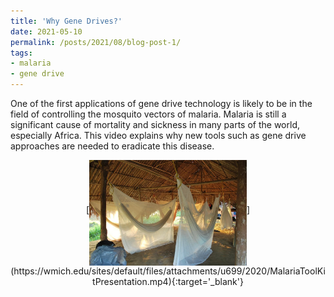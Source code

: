 ```yaml
---
title: 'Why Gene Drives?'
date: 2021-05-10
permalink: /posts/2021/08/blog-post-1/
tags:
- malaria
- gene drive
---
```


One of the first applications of gene drive technology is likely to be in the field of controlling the mosquito vectors of malaria. Malaria is still a significant cause of mortality and sickness in many parts of the world, especially Africa. This video explains why new tools such as gene drive approaches are needed to eradicate this disease.
<center>
[<img src="/images/bednets.jpg" alt="Link to video" width="50%" align="middle"/>](https://wmich.edu/sites/default/files/attachments/u699/2020/MalariaToolKitPresentation.mp4){:target='_blank'}
</center>